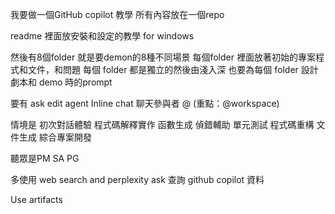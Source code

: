 我要做一個GitHub copilot 教學
所有內容放在一個repo

readme 裡面放安裝和設定的教學 for windows

然後有8個folder 就是要demon的8種不同場景
每個folder 裡面放著初始的專案程式和文件，和問題
每個 folder 都是獨立的然後由淺入深
也要為每個 folder 設計劇本和 demo 時的prompt

要有 ask edit agent
Inline chat
聊天參與者 @ (重點：@workspace)

情境是
初次對話體驗
程式碼解釋實作
函數生成
偵錯輔助
單元測試
程式碼重構
文件生成
綜合專案開發


聽眾是PM  SA PG

多使用 web search and perplexity ask  查詢 github copilot 資料


Use artifacts